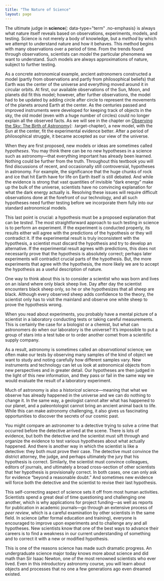 ```yaml
---
title: "The Nature of Science"
layout: page
---
```



The ultimate judge in **science**{: data-type="term" .no-emphasis} is always what nature itself reveals based on observations, experiments, models, and testing. Science is not merely a body of knowledge, but a *method* by which we attempt to understand nature and how it behaves. This method begins with many observations over a period of time. From the trends found through observations, scientists can *model* the particular phenomena we want to understand. Such models are always approximations of nature, subject to further testing.

As a concrete astronomical example, ancient astronomers constructed a model (partly from observations and partly from philosophical beliefs) that Earth was the center of the universe and everything moved around it in circular orbits. At first, our available observations of the Sun, Moon, and planets did fit this model; however, after further observations, the model had to be updated by adding circle after circle to represent the movements of the planets around Earth at the center. As the centuries passed and improved instruments were developed for keeping track of objects in the sky, the old model (even with a huge number of circles) could no longer explain all the observed facts. As we will see in the chapter on [Observing the Sky: The Birth of Astronomy](/m59769){: .target-chapter}, a new model, with the Sun at the center, fit the experimental evidence better. After a period of philosophical struggle, it became accepted as our view of the universe.

When they are first proposed, new models or ideas are sometimes called *hypotheses*. You may think there can be no new hypotheses in a science such as astronomy—that everything important has already been learned. Nothing could be further from the truth. Throughout this textbook you will find discussions of recent, and occasionally still controversial, hypotheses in astronomy. For example, the significance that the huge chunks of rock and ice that hit Earth have for life on Earth itself is still debated. And while the evidence is strong that vast quantities of invisible “dark energy” make up the bulk of the universe, scientists have no convincing explanation for what the dark energy actually is. Resolving these issues will require difficult observations done at the forefront of our technology, and all such hypotheses need further testing before we incorporate them fully into our standard astronomical models.

This last point is crucial: a hypothesis must be a proposed explanation that can be *tested*. The most straightforward approach to such testing in science is to perform an experiment. If the experiment is conducted properly, its results either will agree with the predictions of the hypothesis or they will contradict it. If the experimental result is truly inconsistent with the hypothesis, a scientist must discard the hypothesis and try to develop an alternative. If the experimental result agrees with predictions, this does not necessarily prove that the hypothesis is absolutely correct; perhaps later experiments will contradict crucial parts of the hypothesis. But, the more experiments that agree with the hypothesis, the more likely we are to accept the hypothesis as a useful description of nature.

One way to think about this is to consider a scientist who was born and lives on an island where only black sheep live. Day after day the scientist encounters black sheep only, so he or she hypothesizes that all sheep are black. Although every observed sheep adds confidence to the theory, the scientist only has to visit the mainland and observe one white sheep to prove the hypothesis wrong.

When you read about experiments, you probably have a mental picture of a scientist in a laboratory conducting tests or taking careful measurements. This is certainly the case for a biologist or a chemist, but what can astronomers do when our laboratory is the universe? It’s impossible to put a group of stars into a test tube or to order another comet from a scientific supply company.

As a result, astronomy is sometimes called an *observational* science; we often make our tests by observing many samples of the kind of object we want to study and noting carefully how different samples vary. New instruments and technology can let us look at astronomical objects from new perspectives and in greater detail. Our hypotheses are then judged in the light of this new information, and they pass or fail in the same way we would evaluate the result of a laboratory experiment.

Much of astronomy is also a *historical* science—meaning that what we observe has already happened in the universe and we can do nothing to change it. In the same way, a geologist cannot alter what has happened to our planet, and a paleontologist cannot bring an ancient animal back to life. While this can make astronomy challenging, it also gives us fascinating opportunities to discover the secrets of our cosmic past.

You might compare an astronomer to a detective trying to solve a crime that occurred before the detective arrived at the scene. There is lots of evidence, but both the detective and the scientist must sift through and organize the evidence to test various hypotheses about what actually happened. And there is another way in which the scientist is like a detective: they both must prove their case. The detective must convince the district attorney, the judge, and perhaps ultimately the jury that his hypothesis is correct. Similarly, the scientist must convince colleagues, editors of journals, and ultimately a broad cross-section of other scientists that her hypothesis is provisionally correct. In both cases, one can only ask for evidence “beyond a reasonable doubt.” And sometimes new evidence will force both the detective and the scientist to revise their last hypothesis.

This self-correcting aspect of science sets it off from most human activities. Scientists spend a great deal of time questioning and challenging one another, which is why applications for project funding—as well as reports for publication in academic journals—go through an extensive process of *peer review*, which is a careful examination by other scientists in the same field. In science (after formal education and training), everyone is encouraged to improve upon experiments and to challenge any and all hypotheses. New scientists know that one of the best ways to advance their careers is to find a weakness in our current understanding of something and to correct it with a new or modified hypothesis.

This is one of the reasons science has made such dramatic progress. An undergraduate science major today knows more about science and did math than Sir Isaac Newton, one of the most renowned scientists who ever lived. Even in this introductory astronomy course, you will learn about objects and processes that no one a few generations ago even dreamed existed.


